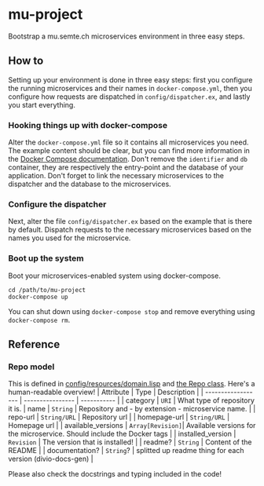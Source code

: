 # mu-project

Bootstrap a mu.semte.ch microservices environment in three easy steps.

## How to

Setting up your environment is done in three easy steps:  first you configure the running microservices and their names in `docker-compose.yml`, then you configure how requests are dispatched in `config/dispatcher.ex`, and lastly you start everything.

### Hooking things up with docker-compose

Alter the `docker-compose.yml` file so it contains all microservices you need.  The example content should be clear, but you can find more information in the [Docker Compose documentation](https://docs.docker.com/compose/).  Don't remove the `identifier` and `db` container, they are respectively the entry-point and the database of your application.  Don't forget to link the necessary microservices to the dispatcher and the database to the microservices.

### Configure the dispatcher

Next, alter the file `config/dispatcher.ex` based on the example that is there by default.  Dispatch requests to the necessary microservices based on the names you used for the microservice.

### Boot up the system

Boot your microservices-enabled system using docker-compose.

    cd /path/to/mu-project
    docker-compose up

You can shut down using `docker-compose stop` and remove everything using `docker-compose rm`.

## Reference
### Repo model
This is defined in [config/resources/domain.lisp](config/resources/domain.lisp) and [the Repo class](app/Repo.py). Here's a human-readable overview!
| Attribute          | Type             | Description |
| ------------------ | ---------------- | ----------- |
| category           | `URI`            | What type of repository it is. 
| name               | `String`         | Repository and - by extension - microservice name. |
| repo-url            | `String/URL`    | Repository url |
| homepage-url       | `String/URL`     | Homepage url |
| available_versions | `Array[Revision]`| Available versions for the microservice. Should include the Docker tags |
| installed_version  | `Revision`       | The version that is installed! |
| readme?            | `String`         | Content of the README |
| documentation?     | `String`?        | splitted up readme thing for each version (divio-docs-gen) |



Please also check the docstrings and typing included in the code!
